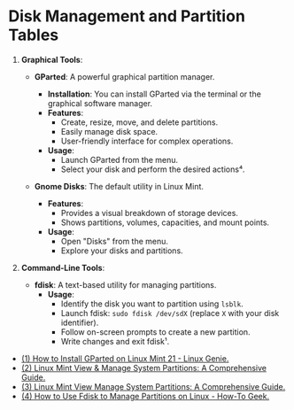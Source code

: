# Disk Management and Partition Tables

1. **Graphical Tools**:
   - **GParted**: A powerful graphical partition manager.
     - **Installation**: You can install GParted via the terminal or the graphical software manager.
     - **Features**:
       - Create, resize, move, and delete partitions.
       - Easily manage disk space.
       - User-friendly interface for complex operations.
     - **Usage**:
       - Launch GParted from the menu.
       - Select your disk and perform the desired actions⁴.

   - **Gnome Disks**: The default utility in Linux Mint.
     - **Features**:
       - Provides a visual breakdown of storage devices.
       - Shows partitions, volumes, capacities, and mount points.
     - **Usage**:
       - Open "Disks" from the menu.
       - Explore your disks and partitions.

2. **Command-Line Tools**:
   - **fdisk**: A text-based utility for managing partitions.
     - **Usage**:
       - Identify the disk you want to partition using `lsblk`.
       - Launch fdisk: `sudo fdisk /dev/sdX` (replace `X` with your disk identifier).
       - Follow on-screen prompts to create a new partition.
       - Write changes and exit fdisk¹.


- [(1) How to Install GParted on Linux Mint 21 - Linux Genie.](https://linuxgenie.net/how-to-install-gparted-on-linux-mint-21/.)
- [(2) Linux Mint View & Manage System Partitions: A Comprehensive Guide.](https://bytebitebit.com/tips-tricks/linux-mint-view-manage-system-partitions/.)
- [(3) Linux Mint View Manage System Partitions: A Comprehensive Guide.](https://www.positioniseverything.net/linux-mint-view-manage-system-partitions/.)
- [(4) How to Use Fdisk to Manage Partitions on Linux - How-To Geek.](https://www.howtogeek.com/106873/how-to-use-fdisk-to-manage-partitions-on-linux/.)